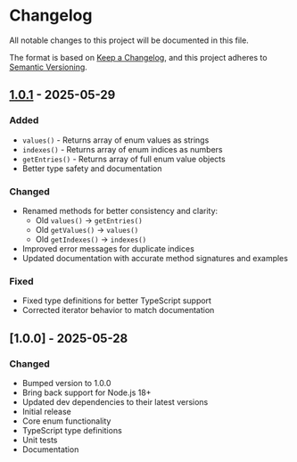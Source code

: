 # Changelog

All notable changes to this project will be documented in this file.

The format is based on [Keep a Changelog](https://keepachangelog.com/en/1.0.1/),
and this project adheres to [Semantic Versioning](https://semver.org/spec/v2.0.0.html).

## [1.0.1] - 2025-05-29

### Added
- `values()` - Returns array of enum values as strings
- `indexes()` - Returns array of enum indices as numbers
- `getEntries()` - Returns array of full enum value objects
- Better type safety and documentation

### Changed
- Renamed methods for better consistency and clarity:
  - Old `values()` → `getEntries()`
  - Old `getValues()` → `values()`
  - Old `getIndexes()` → `indexes()`
- Improved error messages for duplicate indices
- Updated documentation with accurate method signatures and examples

### Fixed
- Fixed type definitions for better TypeScript support
- Corrected iterator behavior to match documentation

## [1.0.0] - 2025-05-28

### Changed
- Bumped version to 1.0.0
- Bring back support for Node.js 18+
- Updated dev dependencies to their latest versions
- Initial release
- Core enum functionality
- TypeScript type definitions
- Unit tests
- Documentation

[Unreleased]: https://github.com/elfrevaldes/safe-enum/compare/v1.0.1...HEAD
[1.0.1]: https://github.com/elfrevaldes/safe-enum/releases/tag/v1.0.1
